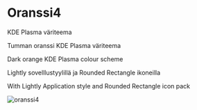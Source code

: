 # Oranssi4
KDE Plasma väriteema

Tumman oranssi KDE Plasma väriteema

Dark orange KDE Plasma colour scheme

Lightly sovelllustyylillä ja Rounded Rectangle ikoneilla

With Lightly Application style and Rounded Rectangle icon pack

![oranssi4](https://user-images.githubusercontent.com/73434605/153765985-6ea5b851-d132-4747-ac19-08563d457ed7.png)
